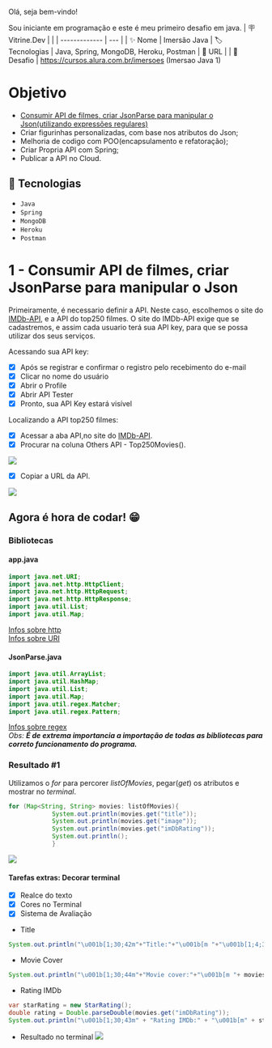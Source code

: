 Olá, seja bem-vindo!

Sou iniciante em programação e este é meu primeiro desafio em java.
| 🪧 Vitrine.Dev |     |
| -------------  | --- |
| ✨ Nome        | Imersão Java
| 🏷️ Tecnologias | Java, Spring, MongoDB, Heroku, Postman
| 🚀 URL         | 
| 🤿 Desafio | https://cursos.alura.com.br/imersoes (Imersao Java 1)

# Objetivo
- [Consumir API de filmes, criar JsonParse para manipular o Json(utilizando expressões regulares)](https://github.com/BrunoSola/Imersao-Java#1---consumir-api-de-filmes-criar-jsonparse-para-manipular-o-json)
- Criar figurinhas personalizadas, com base nos atributos do Json;
- Melhoria de codigo com POO(encapsulamento e refatoração);
- Criar Propria API com Spring;
- Publicar a API no Cloud.

## 🔨 Tecnologias

- ``Java``
- ``Spring``
- ``MongoDB``
- ``Heroku``
- ``Postman``

# 1 - Consumir API de filmes, criar JsonParse para manipular o Json

Primeiramente, é necessario definir a API. Neste caso, escolhemos o site do <a href="https://imdb-api.com/" target="_blank">IMDb-API</a>, e a API do top250 filmes.
O site do IMDb-API exige que se cadastremos, e assim cada usuario terá sua API key, para que se possa utilizar dos seus serviços.

Acessando sua API key:
- [x] Após se registrar e confirmar o registro pelo recebimento do e-mail
- [x] Clicar no nome do usuário
- [x] Abrir o Profile
- [x] Abrir API Tester
- [x] Pronto, sua API Key estará visível

Localizando a API top250 filmes:
- [x] Acessar a aba API,no site do [IMDb-API](https://imdb-api.com/).
- [x] Procurar na coluna Others API - Top250Movies().
<img src="https://user-images.githubusercontent.com/79088492/206038578-cc210144-bc6f-43d1-bf25-a3ca6eb7e983.png" align="center"/>

- [x] Copiar a URL da API.
<img src="https://user-images.githubusercontent.com/79088492/206039818-9775e678-0582-4108-8957-00672e6c8a42.png" align="center"/>


## Agora é hora de codar! 😁

### Bibliotecas
#### app.java
``` Java
import java.net.URI;
import java.net.http.HttpClient;
import java.net.http.HttpRequest;
import java.net.http.HttpResponse;
import java.util.List;
import java.util.Map;
```
[Infos sobre http](https://docs.oracle.com/en/java/javase/12/docs/api/java.net.http/java/net/http/package-summary.html)<br/>
[Infos sobre URI](https://docs.oracle.com/javase/7/docs/api/java/net/URI.html)

#### JsonParse.java
``` Java
import java.util.ArrayList;
import java.util.HashMap;
import java.util.List;
import java.util.Map;
import java.util.regex.Matcher;
import java.util.regex.Pattern;
```
[Infos sobre regex](https://docs.oracle.com/javase/8/docs/api/index.html?java/util/regex/package-summary.html)<br/>
*Obs:* ***É de extrema importancia a importação de todas as bibliotecas para correto funcionamento do programa.***

### Resultado #1
Utilizamos o *for* para percorer *listOfMovies*, pegar(*get*) os atributos e mostrar no *terminal*.
``` Java
for (Map<String, String> movies: listOfMovies){
            System.out.println(movies.get("title"));
            System.out.println(movies.get("image"));
            System.out.println(movies.get("imDbRating"));
            System.out.println();
            }
```            
<img src="https://user-images.githubusercontent.com/79088492/206053859-054a3fcd-20b4-45a2-b74e-4dc30b01c68f.png" aling="center" /><br/>

#### Tarefas extras: Decorar terminal

- [x] Realce do texto
- [x] Cores no Terminal
- [x] Sistema de Avaliação

- Title
``` Java
System.out.println("\u001b[1;30;42m"+"Title:"+"\u001b[m "+"\u001b[1;4;32m" + movies.get("title")+ "\u001b[m");
``` 
- Movie Cover
``` Java
System.out.println("\u001b[1;30;44m"+"Movie cover:"+"\u001b[m "+ movies.get("image"));
``` 
- Rating IMDb
``` Java
var starRating = new StarRating();
double rating = Double.parseDouble(movies.get("imDbRating"));
System.out.println("\u001b[1;30;43m" + "Rating IMDb:" + "\u001b[m" + starRating.generateStar(rating));
``` 
- Resultado no terminal
<img src="https://user-images.githubusercontent.com/79088492/206338918-541fc0e2-0c49-437d-a97b-99a210b268b5.png" aling="center"><br/>
  
  


